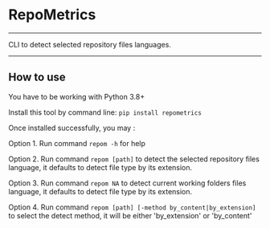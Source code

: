 # RepoMetrics
***
CLI to detect selected repository files languages.
***

## How to use 

You have to be working with Python 3.8+

Install this tool by command line:
`pip install repometrics`

Once installed successfully, you may :

Option 1. Run command `repom -h` for help

Option 2. Run command `repom [path]` to detect the selected repository files language, 
it defaults to detect file type by its extension.  

Option 3. Run command `repom NA` to detect current working folders files language,
it defaults to detect file type by its extension.  

Option 4. Run command `repom [path] [-method by_content|by_extension]` to select the detect method, 
it will be either 'by_extension' or 'by_content' 



